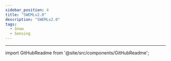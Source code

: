 ```yaml
---
sidebar_position: 4
title: "SWEMLv2.0"
description: "SWEMLv2.0"
tags:
  - Snow
  - Sensing
---
```


---

import GitHubReadme from '@site/src/components/GitHubReadme';

<GitHubReadme username="CIROH-Snow" repo="SWEMLv2.0" />